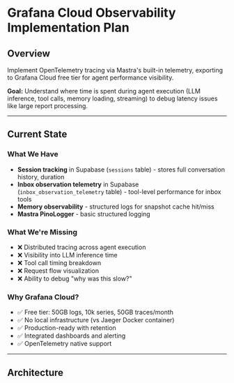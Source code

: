 # Grafana Cloud Observability Implementation Plan

## Overview

Implement OpenTelemetry tracing via Mastra's built-in telemetry, exporting to Grafana Cloud free tier for agent performance visibility.

**Goal:** Understand where time is spent during agent execution (LLM inference, tool calls, memory loading, streaming) to debug latency issues like large report processing.

---

## Current State

### What We Have

- **Session tracking** in Supabase (`sessions` table) - stores full conversation history, duration
- **Inbox observation telemetry** in Supabase (`inbox_observation_telemetry` table) - tool-level performance for inbox tools
- **Memory observability** - structured logs for snapshot cache hit/miss
- **Mastra PinoLogger** - basic structured logging

### What We're Missing

- ❌ Distributed tracing across agent execution
- ❌ Visibility into LLM inference time
- ❌ Tool call timing breakdown
- ❌ Request flow visualization
- ❌ Ability to debug "why was this slow?"

### Why Grafana Cloud?

- ✅ Free tier: 50GB logs, 10k series, 50GB traces/month
- ✅ No local infrastructure (vs Jaeger Docker container)
- ✅ Production-ready with retention
- ✅ Integrated dashboards and alerting
- ✅ OpenTelemetry native support

---

## Architecture